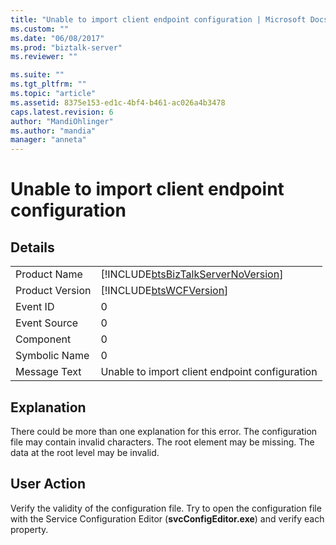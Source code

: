 ```yaml
---
title: "Unable to import client endpoint configuration | Microsoft Docs"
ms.custom: ""
ms.date: "06/08/2017"
ms.prod: "biztalk-server"
ms.reviewer: ""

ms.suite: ""
ms.tgt_pltfrm: ""
ms.topic: "article"
ms.assetid: 8375e153-ed1c-4bf4-b461-ac026a4b3478
caps.latest.revision: 6
author: "MandiOhlinger"
ms.author: "mandia"
manager: "anneta"
---
```

# Unable to import client endpoint configuration
## Details  
  
|                 |                                                                                    |
|-----------------|------------------------------------------------------------------------------------|
|  Product Name   | [!INCLUDE[btsBizTalkServerNoVersion](../includes/btsbiztalkservernoversion-md.md)] |
| Product Version |             [!INCLUDE[btsWCFVersion](../includes/btswcfversion-md.md)]             |
|    Event ID     |                                         0                                          |
|  Event Source   |                                         0                                          |
|    Component    |                                         0                                          |
|  Symbolic Name  |                                         0                                          |
|  Message Text   |                   Unable to import client endpoint configuration                   |
  
## Explanation  
 There could be more than one explanation for this error. The configuration file may contain invalid characters. The root element may be missing. The data at the root level may be invalid.  
  
## User Action  
 Verify the validity of the configuration file. Try to open the configuration file with the Service Configuration Editor (**svcConfigEditor.exe**) and verify each property.